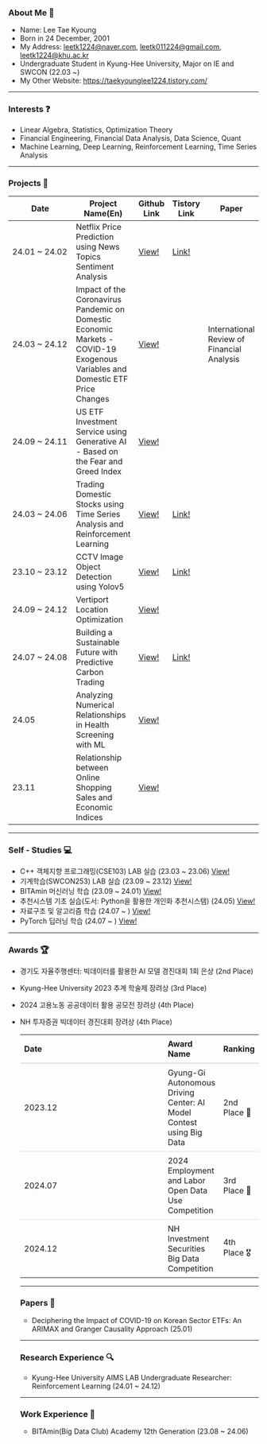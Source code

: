 ### About Me 👋

- Name: Lee Tae Kyoung
- Born in 24 December, 2001
- My Address: leetk1224@naver.com, leetk011224@gmail.com, leetk1224@khu.ac.kr
- Undergraduate Student in Kyung-Hee University, Major on IE and SWCON (22.03 ~)
- My Other Website: https://taekyounglee1224.tistory.com/

---

### Interests ❓

- Linear Algebra, Statistics, Optimization Theory
- Financial Engineering, Financial Data Analysis, Data Science, Quant
- Machine Learning, Deep Learning, Reinforcement Learning, Time Series Analysis

---

### Projects 📘

<table>
  <thead>
    <tr>
      <th style="width: 300px;">Date</th>
      <th>Project Name(En)</th>
      <th>Github Link</th>
      <th>Tistory Link</th>
      <th>Paper</th>
    </tr>
  </thead>
  <tbody>
    <tr>
      <td>24.01 ~ 24.02</td>
      <td>Netflix Price Prediction using News Topics Sentiment Analysis</td>
      <td><a href = "https://github.com/skier-song9/bitamin_winter_proj">View!</a></td>
      <td><a href = "https://taekyounglee1224.tistory.com/21">Link!</a></td>
      <td></td>
    </tr>
    <tr>
      <td>24.03 ~ 24.12</td>
      <td>Impact of the Coronavirus Pandemic on Domestic Economic Markets - COVID-19 Exogenous Variables and Domestic ETF Price Changes</td>
      <td><a href="https://github.com/taekyounglee1224/Finance-Project">View!</a></td>
      <td></td>
      <td>International Review of Financial Analysis</td>
    </tr>
    <tr>
      <td>24.09 ~ 24.11</td>
      <td>US ETF Investment Service using Generative AI - Based on the Fear and Greed Index</td>
      <td><a href = "https://github.com/taekyounglee1224/Fear-Greed-Investment">View!</a></td>
      <td></td>
      <td></td>
    </tr>
    <tr>
      <td>24.03 ~ 24.06</td>
      <td>Trading Domestic Stocks using Time Series Analysis and Reinforcement Learning</td>
      <td><a href="https://github.com/skier-song9/bitamin1213_trading">View!</a></td>
      <td><a href="https://taekyounglee1224.tistory.com/51">Link!</a></td>
      <td></td>
    </tr>
    <tr>
      <td>23.10 ~ 23.12</td>
      <td>CCTV Image Object Detection using Yolov5</td>
      <td><a href="https://github.com/taekyounglee1224/KyungGI-Self-Driving-Car-AI-Contest">View!</a></td>
      <td><a href="https://taekyounglee1224.tistory.com/11">Link!</a></td>
      <td></td>
    </tr>
    <tr>
      <td>24.09 ~ 24.12</td>
      <td>Vertiport Location Optimization</td>
      <td><a href="https://github.com/taekyounglee1224/Data_Capstone">View!</a></td>
      <td></td>
      <td></td>
    </tr>
    <tr>
      <td>24.07 ~ 24.08</td>
      <td>Building a Sustainable Future with Predictive Carbon Trading</td>
      <td><a href="https://github.com/taekyounglee1224/bitamin_12_conf">View!</a></td>
      <td><a href="https://taekyounglee1224.tistory.com/68">Link!</a></td>
      <td></td>
    </tr>
    <tr>
      <td>24.05</td>
      <td>Analyzing Numerical Relationships in Health Screening with ML</td>
      <td><a href="https://github.com/taekyounglee1224/KHU_IE_SWCON/tree/main/ADA%20(SWCON372)/Term%20Project">View!</a></td>
      <td></td>
      <td></td>
    </tr>
    <tr>
      <td>23.11</td>
      <td>Relationship between Online Shopping Sales and Economic Indices</td>
      <td><a href="https://github.com/taekyounglee1224/KHU-School-Projects/tree/main/Web%20Python%20Programming%20(SWCON104)/Projects">View!</a></td>
      <td></td>
      <td></td>
    </tr>
    
  </tbody>
</table>


---
### Self - Studies 💻

- C++ 객체지향 프로그래밍(CSE103) LAB 실습 (23.03 ~ 23.06) <a href = "https://github.com/taekyounglee1224/KHU-School-Projects/tree/main/OOP%20(CSE103)/Lab%20Excercises">View!</a>
- 기계학습(SWCON253) LAB 실습 (23.09 ~ 23.12) <a href = "https://github.com/taekyounglee1224/KHU-School-Projects/tree/main/Machine%20Learning%20(SWCON253)">View!</a>
- BITAmin 머신러닝 학습 (23.09 ~ 24.01) <a href = "https://github.com/taekyounglee1224/Bitamin">View!</a>
- 추천시스템 기초 실습(도서: Python을 활용한 개인화 추천시스템) (24.05) <a href = "https://github.com/taekyounglee1224/Personalized-Recommendation-System-using-Python/tree/main/codes">View!</a>
- 자료구조 및 알고리즘 학습 (24.07 ~ ) <a href = "https://github.com/taekyounglee1224/DS_ALGO">View!</a>
- PyTorch 딥러닝 학습 (24.07 ~ ) <a href = "https://github.com/taekyounglee1224/Pytorch_DL">View!</a>

---
### Awards 🏆

- 경기도 자율주행센터: 빅데이터를 활용한 AI 모델 경진대회 1회 은상 (2nd Place)
- Kyung-Hee University 2023 추계 학술제 장려상 (3rd Place)
- 2024 고용노동 공공데이터 활용 공모전 장려상 (4th Place)
- NH 투자증권 빅데이터 경진대회 장려상 (4th Place)

  <table style="border-collapse: collapse; width: 100%; text-align: left;">
  <thead>
    <tr style="border-bottom: 2px solid #ddd;">
      <th style="width: 300px; padding: 8px;">Date</th>
      <th style="padding: 8px;">Award Name</th>
      <th style="padding: 8px;">Ranking</th>
    </tr>
  </thead>
  <tbody>
    <tr style="border-bottom: 1px solid #ddd;">
      <td style="padding: 8px;">2023.12</td>
      <td style="padding: 8px;">Gyung-Gi Autonomous Driving Center: AI Model Contest using Big Data</td>
      <td style="padding: 8px;">2nd Place 🥈</td>
    </tr>
    <tr style="border-bottom: 1px solid #ddd;">
      <td style="padding: 8px;">2024.07</td>
      <td style="padding: 8px;">2024 Employment and Labor Open Data Use Competition</td>
      <td style="padding: 8px;">3rd Place 🥉</td>
    </tr>
    <tr>
      <td style="padding: 8px;">2024.12</td>
      <td style="padding: 8px;">NH Investment Securities Big Data Competition</td>
      <td style="padding: 8px;">4th Place 🎖</td>
    </tr>
  </tbody>
</table>


---
### Papers 📄
- Deciphering the Impact of COVID-19 on Korean Sector ETFs: An ARIMAX and Granger Causality Approach (25.01)


  
---
### Research Experience 🔍

- Kyung-Hee University AIMS LAB Undergraduate Researcher: Reinforcement Learning (24.01 ~ 24.12)

---
### Work Experience 📝

- BITAmin(Big Data Club) Academy 12th Generation (23.08 ~ 24.06) 


  
<!--
**taekyounglee1224/taekyounglee1224** is a ✨ _special_ ✨ repository because its `README.md` (this file) appears on your GitHub profile.

Here are some ideas to get you started:

- 🔭 I’m currently working on ...
- 🌱 I’m currently learning ...
- 👯 I’m looking to collaborate on ...
- 🤔 I’m looking for help with ...
- 💬 Ask me about ...
- 📫 How to reach me: ...
- 😄 Pronouns: ...
- ⚡ Fun fact: ...
-->
